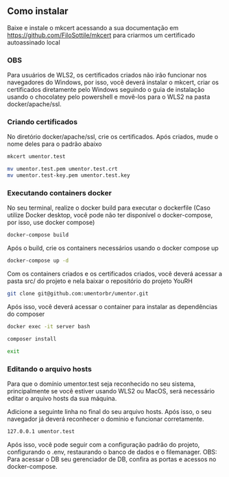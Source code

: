 ## Como instalar

Baixe e instale o mkcert acessando a sua documentação em https://github.com/FiloSottile/mkcert para criarmos um certificado autoassinado local

### OBS

Para usuários de WLS2, os certificados criados não irão funcionar nos navegadores do Windows, por isso, você deverá instalar o mkcert, criar os certificados diretamente pelo Windows seguindo o guia de instalação usando o chocolatey pelo powershell e movê-los para o WLS2 na pasta docker/apache/ssl.

### Criando certificados

No diretório docker/apache/ssl, crie os certificados. Após criados, mude o nome deles para o padrão abaixo

```bash
mkcert umentor.test

mv umentor.test.pem umentor.test.crt
mv umentor.test-key.pem umentor.test.key
```

### Executando containers docker

No seu terminal, realize o docker build para executar o dockerfile (Caso utilize Docker desktop, você pode não ter disponível o docker-compose, por isso, use docker compose)

```bash
docker-compose build
```

Após o build, crie os containers necessários usando o docker compose up

```bash
docker-compose up -d
```

Com os containers criados e os certificados criados, você deverá acessar a pasta src/ do projeto e nela baixar o repositório do projeto YouRH

```bash
git clone git@github.com:umentorbr/umentor.git
```

Após isso, você deverá acessar o container para instalar as dependências do composer

```bash
docker exec -it server bash

composer install

exit
```

### Editando o arquivo hosts

Para que o domínio umentor.test seja reconhecido no seu sistema, principalmente se você estiver usando WLS2 ou MacOS, será necessário editar o arquivo hosts da sua máquina.

Adicione a seguinte linha no final do seu arquivo hosts. Após isso, o seu navegador já deverá reconhecer o domínio e funcionar corretamente.

```bash
127.0.0.1 umentor.test
```

Após isso, você pode seguir com a configuração padrão do projeto, configurando o .env, restaurando o banco de dados e o filemanager.
OBS: Para acessar o DB seu gerenciador de DB, confira as portas e acessos no docker-compose.
